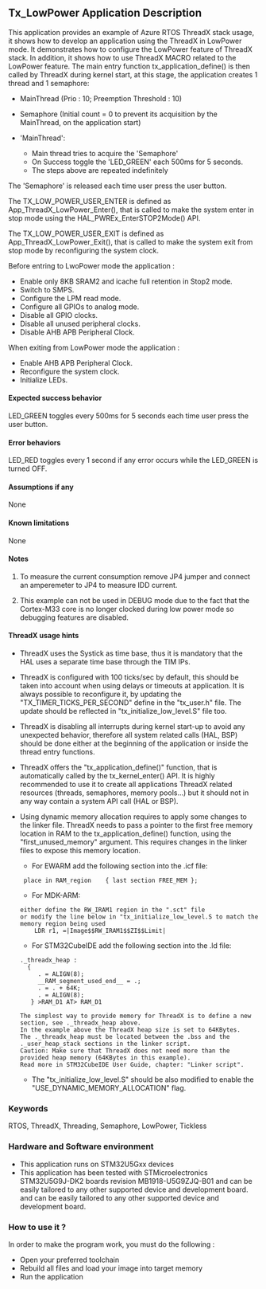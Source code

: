 
## <b>Tx_LowPower Application Description</b>

This application provides an example of Azure RTOS ThreadX stack usage, it shows how to develop an application using the ThreadX in LowPower mode.
It demonstrates how to configure the LowPower feature of ThreadX stack. In addition, it shows how to use ThreadX MACRO related to the LowPower feature.
The main entry function tx_application_define() is then called by ThreadX during kernel start, at this stage, the application creates 1 thread and 1 semaphore:

  - MainThread (Prio : 10; Preemption Threshold : 10)
  - Semaphore  (Initial count = 0 to prevent its acquisition by the MainThread, on the application start)

- 'MainThread':
  + Main thread tries to acquire the 'Semaphore'
  + On Success toggle the 'LED_GREEN' each 500ms for 5 seconds.
  + The steps above are repeated indefinitely

The 'Semaphore' is released each time user press the user button.

The TX_LOW_POWER_USER_ENTER is defined as App_ThreadX_LowPower_Enter(), that is called to make the system enter in stop mode using the HAL_PWREx_EnterSTOP2Mode() API.

The TX_LOW_POWER_USER_EXIT is defined as App_ThreadX_LowPower_Exit(), that is called to make the system exit from stop mode by reconfiguring the system clock.

Before entring to LwoPower mode the application :
- Enable only 8KB SRAM2 and icache full retention in Stop2 mode.
- Switch to SMPS.
- Configure the LPM read mode.
- Configure all GPIOs to analog mode.
- Disable all GPIO clocks.
- Disable all unused peripheral clocks.
- Disable AHB APB Peripheral Clock.

When exiting from LowPower mode the application :
- Enable AHB APB Peripheral Clock.
- Reconfigure the system clock.
- Initialize LEDs.

####  <b>Expected success behavior</b>

LED_GREEN toggles every 500ms for 5 seconds each time user press the user button.

#### <b>Error behaviors</b>

LED_RED toggles every 1 second if any error occurs while the LED_GREEN is turned OFF.

#### <b>Assumptions if any</b>
None

#### <b>Known limitations</b>
None

#### <b>Notes</b>

 1. To measure the current consumption remove JP4 jumper
    and connect an amperemeter to JP4 to measure IDD current.

 2. This example can not be used in DEBUG mode due to the fact
    that the Cortex-M33 core is no longer clocked during low power mode
    so debugging features are disabled.

#### <b>ThreadX usage hints</b>

 - ThreadX uses the Systick as time base, thus it is mandatory that the HAL uses a separate time base through the TIM IPs.
 - ThreadX is configured with 100 ticks/sec by default, this should be taken into account when using delays or timeouts at application.
   It is always possible to reconfigure it, by updating the "TX_TIMER_TICKS_PER_SECOND" define in the "tx_user.h" file. The update should be reflected in "tx_initialize_low_level.S" file too.
 - ThreadX is disabling all interrupts during kernel start-up to avoid any unexpected behavior, therefore all system related calls (HAL, BSP) should be done either at the beginning of the application or inside the thread entry functions.
 - ThreadX offers the "tx_application_define()" function, that is automatically called by the tx_kernel_enter() API.
   It is highly recommended to use it to create all applications ThreadX related resources (threads, semaphores, memory pools...)  but it should not in any way contain a system API call (HAL or BSP).
 - Using dynamic memory allocation requires to apply some changes to the linker file.
   ThreadX needs to pass a pointer to the first free memory location in RAM to the tx_application_define() function,
   using the "first_unused_memory" argument.
   This requires changes in the linker files to expose this memory location.
    + For EWARM add the following section into the .icf file:
    ```
     place in RAM_region    { last section FREE_MEM };
     ```
    + For MDK-ARM:
    ```
    either define the RW_IRAM1 region in the ".sct" file
    or modify the line below in "tx_initialize_low_level.S to match the memory region being used
        LDR r1, =|Image$$RW_IRAM1$$ZI$$Limit|
    ```
    + For STM32CubeIDE add the following section into the .ld file:
    ```
    ._threadx_heap :
      {
         . = ALIGN(8);
         __RAM_segment_used_end__ = .;
         . = . + 64K;
         . = ALIGN(8);
       } >RAM_D1 AT> RAM_D1
    ```

       The simplest way to provide memory for ThreadX is to define a new section, see ._threadx_heap above.
       In the example above the ThreadX heap size is set to 64KBytes.
       The ._threadx_heap must be located between the .bss and the ._user_heap_stack sections in the linker script.
       Caution: Make sure that ThreadX does not need more than the provided heap memory (64KBytes in this example).
       Read more in STM32CubeIDE User Guide, chapter: "Linker script".

    + The "tx_initialize_low_level.S" should be also modified to enable the "USE_DYNAMIC_MEMORY_ALLOCATION" flag.

### <b>Keywords</b>

RTOS, ThreadX, Threading, Semaphore, LowPower, Tickless

### <b>Hardware and Software environment</b>

  - This application runs on STM32U5Gxx devices
  - This application has been tested with STMicroelectronics STM32U5G9J-DK2 boards revision MB1918-U5G9ZJQ-B01 and can be easily tailored to any other supported device and development board.
    and can be easily tailored to any other supported device and development board.

###  <b>How to use it ?</b>

In order to make the program work, you must do the following :

 - Open your preferred toolchain
 - Rebuild all files and load your image into target memory
 - Run the application
